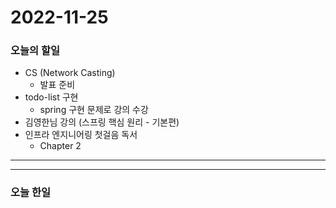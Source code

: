 2022-11-25
==========

### 오늘의 할일
* CS (Network Casting)
  * 발표 준비
* todo-list 구현
    * spring 구현 문제로 강의 수강
* 김영한님 강의 (스프링 핵심 원리 - 기본편)
* 인프라 엔지니어링 첫걸음 독서
    * Chapter 2

<hr/>
<hr/>

### 오늘 한일